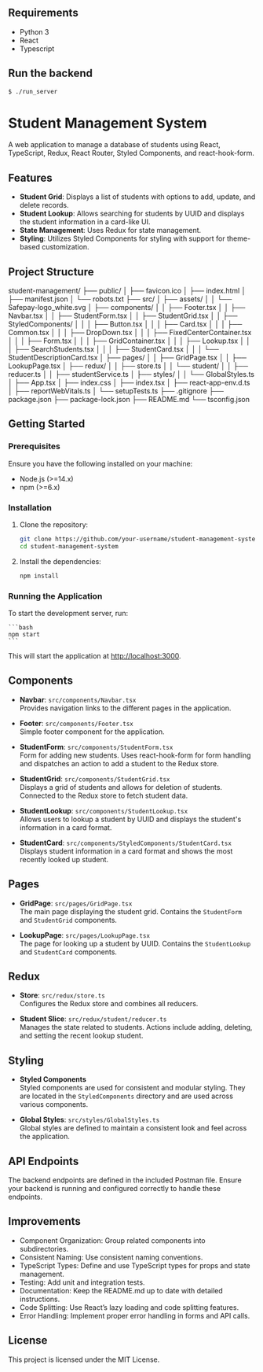 ## Requirements

- Python 3
- React
- Typescript

## Run the backend

```bash
$ ./run_server
```

# Student Management System

A web application to manage a database of students using React, TypeScript, Redux, React Router, Styled Components, and react-hook-form.

## Features

- **Student Grid**: Displays a list of students with options to add, update, and delete records.
- **Student Lookup**: Allows searching for students by UUID and displays the student information in a card-like UI.
- **State Management**: Uses Redux for state management.
- **Styling**: Utilizes Styled Components for styling with support for theme-based customization.

## Project Structure

student-management/
├── public/
│ ├── favicon.ico
│ ├── index.html
│ ├── manifest.json
│ └── robots.txt
├── src/
│ ├── assets/
│ │ └── Safepay-logo_white.svg
│ ├── components/
│ │ ├── Footer.tsx
│ │ ├── Navbar.tsx
│ │ ├── StudentForm.tsx
│ │ ├── StudentGrid.tsx
│ │ ├── StyledComponents/
│ │ │ ├── Button.tsx
│ │ │ ├── Card.tsx
│ │ │ ├── Common.tsx
│ │ │ ├── DropDown.tsx
│ │ │ ├── FixedCenterContainer.tsx
│ │ │ ├── Form.tsx
│ │ │ ├── GridContainer.tsx
│ │ │ ├── Lookup.tsx
│ │ │ ├── SearchStudents.tsx
│ │ │ ├── StudentCard.tsx
│ │ │ └── StudentDescriptionCard.tsx
│ ├── pages/
│ │ ├── GridPage.tsx
│ │ ├── LookupPage.tsx
│ ├── redux/
│ │ ├── store.ts
│ │ └── student/
│ │ ├── reducer.ts
│ │ ├── studentService.ts
│ ├── styles/
│ │ └── GlobalStyles.ts
│ ├── App.tsx
│ ├── index.css
│ ├── index.tsx
│ ├── react-app-env.d.ts
│ ├── reportWebVitals.ts
│ └── setupTests.ts
├── .gitignore
├── package.json
├── package-lock.json
├── README.md
└── tsconfig.json

## Getting Started

### Prerequisites

Ensure you have the following installed on your machine:

- Node.js (>=14.x)
- npm (>=6.x)

### Installation

1. Clone the repository:

   ```bash
   git clone https://github.com/your-username/student-management-system.git
   cd student-management-system
   ```

2. Install the dependencies:

   ```bash
   npm install
   ```

### Running the Application

To start the development server, run:

    ```bash
    npm start
    ```

This will start the application at [http://localhost:3000](http://localhost:3000).

## Components

- **Navbar**: `src/components/Navbar.tsx`  
  Provides navigation links to the different pages in the application.

- **Footer**: `src/components/Footer.tsx`  
  Simple footer component for the application.

- **StudentForm**: `src/components/StudentForm.tsx`  
  Form for adding new students. Uses react-hook-form for form handling and dispatches an action to add a student to the Redux store.

- **StudentGrid**: `src/components/StudentGrid.tsx`  
  Displays a grid of students and allows for deletion of students. Connected to the Redux store to fetch student data.

- **StudentLookup**: `src/components/StudentLookup.tsx`  
  Allows users to lookup a student by UUID and displays the student's information in a card format.

- **StudentCard**: `src/components/StyledComponents/StudentCard.tsx`  
  Displays student information in a card format and shows the most recently looked up student.

## Pages

- **GridPage**: `src/pages/GridPage.tsx`  
  The main page displaying the student grid. Contains the `StudentForm` and `StudentGrid` components.

- **LookupPage**: `src/pages/LookupPage.tsx`  
  The page for looking up a student by UUID. Contains the `StudentLookup` and `StudentCard` components.

## Redux

- **Store**: `src/redux/store.ts`  
  Configures the Redux store and combines all reducers.

- **Student Slice**: `src/redux/student/reducer.ts`  
  Manages the state related to students. Actions include adding, deleting, and setting the recent lookup student.

## Styling

- **Styled Components**  
  Styled components are used for consistent and modular styling. They are located in the `StyledComponents` directory and are used across various components.

- **Global Styles**: `src/styles/GlobalStyles.ts`  
  Global styles are defined to maintain a consistent look and feel across the application.

## API Endpoints

The backend endpoints are defined in the included Postman file. Ensure your backend is running and configured correctly to handle these endpoints.

## Improvements

- Component Organization: Group related components into subdirectories.
- Consistent Naming: Use consistent naming conventions.
- TypeScript Types: Define and use TypeScript types for props and state management.
- Testing: Add unit and integration tests.
- Documentation: Keep the README.md up to date with detailed instructions.
- Code Splitting: Use React’s lazy loading and code splitting features.
- Error Handling: Implement proper error handling in forms and API calls.

## License

This project is licensed under the MIT License.
